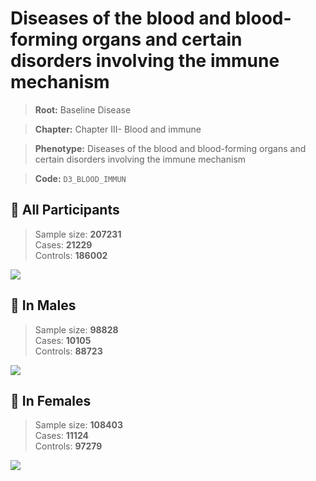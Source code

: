 # Diseases of the blood and blood-forming organs and certain disorders involving the immune mechanism

> **Root:** Baseline Disease  

> **Chapter:** Chapter III- Blood and immune  

> **Phenotype:** Diseases of the blood and blood-forming organs and certain disorders involving the immune mechanism  

> **Code:** `D3_BLOOD_IMMUN`

## 🧪 All Participants  
> Sample size: **207231**  
> Cases: **21229**  
> Controls: **186002**
<img src="/Disease/Figures/ALL/Incidence/D3_BLOOD_IMMUN.png"/>
<CsvTable src="/public/Disease/Data/ALL/Incidence/COX_D3_BLOOD_IMMUN.csv" label="🔍 View full results" />

## 👨 In Males  
> Sample size: **98828**  
> Cases: **10105**  
> Controls: **88723**
<img src="/Disease/Figures/Male/Incidence/D3_BLOOD_IMMUN.png"/>
<CsvTable src="/public/Disease/Data/Male/Incidence/COX_D3_BLOOD_IMMUN.csv" label="🔍 View full results" />

## 👩 In Females  
> Sample size: **108403**  
> Cases: **11124**  
> Controls: **97279**
<img src="/Disease/Figures/Female/Incidence/D3_BLOOD_IMMUN.png"/>
<CsvTable src="/public/Disease/Data/Female/Incidence/COX_D3_BLOOD_IMMUN.csv" label="🔍 View full results" />
